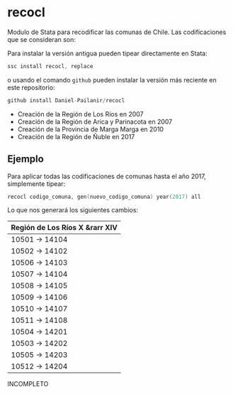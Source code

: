 # recocl
Modulo de Stata para recodificar las comunas de Chile. Las codificaciones que se consideran son:

Para instalar la versión antigua pueden tipear directamente en Stata:
```s
ssc install recocl, replace
```
o usando el comando ```github``` pueden instalar la versión más reciente en este repositorio:
```s
github install Daniel-Pailanir/recocl
```

+ Creación de la Región de Los Ríos en 2007
+ Creación de la Región de Arica y Parinacota en 2007
+ Creación de la Provincia de Marga Marga en 2010
+ Creación de la Región de Ñuble en 2017

## Ejemplo

Para aplicar todas las codificaciones de comunas hasta el año 2017, simplemente tipear:
```s
recocl codigo_comuna, gen(nuevo_codigo_comuna) year(2017) all
```

Lo que nos generará los siguientes cambios:

 |  Región de Los Ríos X &rarr XIV |   
 | ---------------------------- |  
 |  10501    ->  14104   |
 |  10502    ->  14102   |
 |  10506    ->  14103   |
 |  10507    ->  14104   |
 |  10508    ->  14105   |    
 |  10509    ->  14106   |    
 |  10510    ->  14107   |    
 |  10511    ->  14108   |    
 |  10504    ->  14201   |
 |  10503    ->  14202   |    
 |  10505    ->  14203   |    
 |  10512    ->  14204   | 



INCOMPLETO


